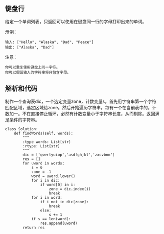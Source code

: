 ##  键盘行

给定一个单词列表，只返回可以使用在键盘同一行的字母打印出来的单词。

示例：

	输入: ["Hello", "Alaska", "Dad", "Peace"]
	输出: ["Alaska", "Dad"]
 

注意：

	你可以重复使用键盘上同一字符。
	你可以假设输入的字符串将只包含字母。

## 解析和代码

制作一个查询表dic，一个选定变量zone，计数变量s。首先用字符串第一个字符匹配区域，选定区域给zone。然后开始遍历字符串，每有一个在当前表中的，计数加一。不在直接停止循环，必然有计数变量小于字符串长度，从而剔除。返回满足条件的字符串。

	class Solution:
	    def findWords(self, words):
	        """
	        :type words: List[str]
	        :rtype: List[str]
	        """
	        dic = ['qwertyuiop','asdfghjkl','zxcvbnm']
	        res = []
	        for uword in words:
	            s = 0
	            zone = -1
	            word = uword.lower()
	            for i in dic:
	                if word[0] in i:
	                    zone = dic.index(i)
	                    break
	            for i in word:
	                if i not in dic[zone]:
	                    break
	                else:
	                    s += 1
	            if s == len(word):
	                res.append(uword)
	        return res
